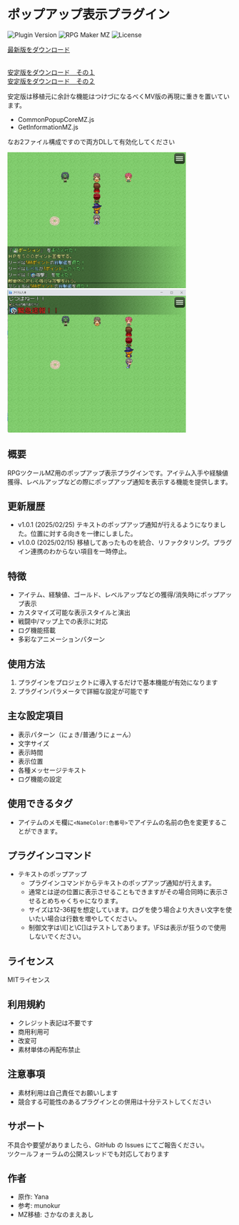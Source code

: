 # ポップアップ表示プラグイン

![Plugin Version](https://img.shields.io/badge/version-1.0.1-blue)
![RPG Maker MZ](https://img.shields.io/badge/RPG%20Maker-MZ-green)
![License](https://img.shields.io/badge/license-Free-brightgreen)

[最新版をダウンロード](https://raw.githubusercontent.com/fishs075/MZ/refs/heads/main/SKM_GetInformation.js)<br>
<br>

[安定版をダウンロード　その１](https://raw.githubusercontent.com/fishs075/MZ/refs/heads/main/CommonPopupCoreMZ.js)<br>
[安定版をダウンロード　その２](https://raw.githubusercontent.com/fishs075/MZ/refs/heads/main/GetInformationMZ.js)<br>

安定版は移植元に余計な機能はつけづになるべくMV版の再現に重きを置いています。

 - CommonPopupCoreMZ.js
 - GetInformationMZ.js

なお2ファイル構成ですので両方DLして有効化してください<br>

<!-- ここに画像を入れる予定 -->

<img src="../images/SKM_GetInformation1.png" width="400"><img src="../images/SKM_GetInformation2.png" width="400">




## 概要
RPGツクールMZ用のポップアップ表示プラグインです。アイテム入手や経験値獲得、レベルアップなどの際にポップアップ通知を表示する機能を提供します。

## 更新履歴
- v1.0.1 (2025/02/25) テキストのポップアップ通知が行えるようになりました。位置に対する向きを一律にしました。
- v1.0.0 (2025/02/15) 移植してあったものを統合、リファクタリング。プラグイン連携のわからない項目を一時停止。



## 特徴
- アイテム、経験値、ゴールド、レベルアップなどの獲得/消失時にポップアップ表示
- カスタマイズ可能な表示スタイルと演出
- 戦闘中/マップ上での表示に対応
- ログ機能搭載
- 多彩なアニメーションパターン

## 使用方法
1. プラグインをプロジェクトに導入するだけで基本機能が有効になります
2. プラグインパラメータで詳細な設定が可能です

## 主な設定項目
- 表示パターン（にょき/普通/うにょーん）
- 文字サイズ
- 表示時間
- 表示位置
- 各種メッセージテキスト
- ログ機能の設定

## 使用できるタグ

 - アイテムのメモ欄に`<NameColor:色番号>`でアイテムの名前の色を変更することができます。

## プラグインコマンド
  - テキストのポップアップ
     - プラグインコマンドからテキストのポップアップ通知が行えます。
     - 通常とは逆の位置に表示させることもできますがその場合同時に表示させるとめちゃくちゃになります。
     - サイズは12-36程を想定しています。ログを使う場合より大きい文字を使いたい場合は行数を増やしてください。
     - 制御文字は\I[]と\C[]はテストしてあります。\FSは表示が狂うので使用しないでください。



## ライセンス
MITライセンス

## 利用規約

-   クレジット表記は不要です
-   商用利用可
-   改変可
-   素材単体の再配布禁止


## 注意事項
- 素材利用は自己責任でお願いします
- 競合する可能性のあるプラグインとの併用は十分テストしてください

## サポート

不具合や要望がありましたら、GitHub の Issues にてご報告ください。<br>
ツクールフォーラムの公開スレッドでも対応しております

## 作者
- 原作: Yana
- 参考: munokur
- MZ移植: さかなのまえあし
